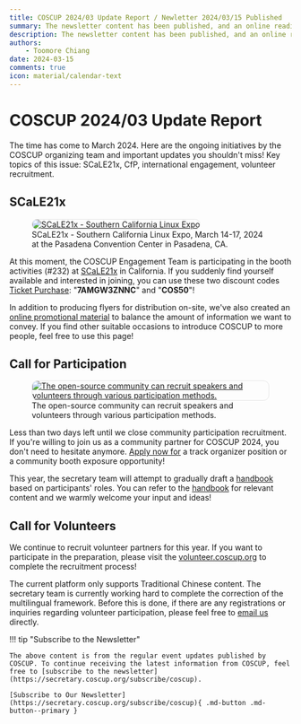 ```yaml
---
title: COSCUP 2024/03 Update Report / Newletter 2024/03/15 Published
summary: The newsletter content has been published, and an online reading version.
description: The newsletter content has been published, and an online reading version.
authors:
    - Toomore Chiang
date: 2024-03-15
comments: true
icon: material/calendar-text
---
```


# COSCUP 2024/03 Update Report

The time has come to March 2024. Here are the ongoing initiatives by the COSCUP organizing team and important updates you shouldn't miss! Key topics of this issue: SCaLE21x, CfP, international engagement, volunteer recruitment.

## SCaLE21x

<figure markdown="span">
  <a href="https://volunteer.coscup.org/docs/global_engagement/hello_world/"><img src="https://volunteer.coscup.org/img/2024/scale21x_front_door.jpeg" alt="SCaLE21x - Southern California Linux Expo" title="SCaLE21x - Southern California Linux Expo" style="border-radius: 10px;border:1px solid hsl(0, 0%, 90%);"></a>
  <figcaption>SCaLE21x - Southern California Linux Expo, March 14-17, 2024 at the Pasadena Convention Center in Pasadena, CA.</figcaption>
</figure>

At this moment, the COSCUP Engagement Team is participating in the booth activities (#232) at [SCaLE21x](https://www.socallinuxexpo.org/scale/21x) in California. If you suddenly find yourself available and interested in joining, you can use these two discount codes [Ticket Purchase](https://register.socallinuxexpo.org/reg6/): "**7AMGW3ZNNC**" and "**COS50**"!

In addition to producing flyers for distribution on-site, we've also created an [online promotional material](../../../global_engagement/hello_world.md) to balance the amount of information we want to convey. If you find other suitable occasions to introduce COSCUP to more people, feel free to use this page!

## Call for Participation

<figure markdown="span">
   <a href="https://volunteer.coscup.org/docs/about_coscup/how_to_participate/as_community/"><img src="https://volunteer.coscup.org/doc/docs_coscup_howto_community.svg" alt="The open-source community can recruit speakers and volunteers through various participation methods." title="The open-source community can recruit speakers and volunteers through various participation methods." style="border-radius: 10px;border:1px solid hsl(0, 0%, 90%);"></a>
  <figcaption>The open-source community can recruit speakers and volunteers through various participation methods.</figcaption>
</figure>

Less than two days left until we close community participation recruitment. If you're willing to join us as a community partner for COSCUP 2024, you don't need to hesitate anymore. [Apply now for](https://blog.coscup.org/2024/02/blog-post.html) a track organizer position or a community booth exposure opportunity!

This year, the secretary team will attempt to gradually draft a [handbook](../../how_to_participate/index.md) based on participants' roles. You can refer to the [handbook](../../how_to_participate/as_community.md) for relevant content and we warmly welcome your input and ideas!

## Call for Volunteers

We continue to recruit volunteer partners for this year. If you want to participate in the preparation, please visit the [volunteer.coscup.org](https://volunteer.coscup.org/) to complete the recruitment process!

The current platform only supports Traditional Chinese content. The secretary team is currently working hard to complete the correction of the multilingual framework. Before this is done, if there are any registrations or inquiries regarding volunteer participation, please feel free to [email us](mailto:volunteer@coscup.org) directly.

!!! tip "Subscribe to the Newsletter"

    The above content is from the regular event updates published by COSCUP. To continue receiving the latest information from COSCUP, feel free to [subscribe to the newsletter](https://secretary.coscup.org/subscribe/coscup).

    [Subscribe to Our Newsletter](https://secretary.coscup.org/subscribe/coscup){ .md-button .md-button--primary }

